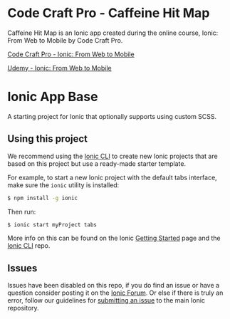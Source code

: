 Code Craft Pro - Caffeine Hit Map
========
Caffeine Hit Map is an Ionic app created during the online course, Ionic: From Web to Mobile by Code Craft Pro.

[Code Craft Pro - Ionic: From Web to Mobile](http://school.codecraftpro.com/courses/ionic-from-web-to-mobile?utm_source=codecraftpro.com&utm_medium=frontpage&utm_campaign=website)

[Udemy - Ionic: From Web to Mobile](https://www.udemy.com/ionic-from-web-to-mobile/learn/#/)

Ionic App Base
=====================

A starting project for Ionic that optionally supports using custom SCSS.

## Using this project

We recommend using the [Ionic CLI](https://github.com/driftyco/ionic-cli) to create new Ionic projects that are based on this project but use a ready-made starter template.

For example, to start a new Ionic project with the default tabs interface, make sure the `ionic` utility is installed:

```bash
$ npm install -g ionic
```

Then run:

```bash
$ ionic start myProject tabs
```

More info on this can be found on the Ionic [Getting Started](http://ionicframework.com/getting-started) page and the [Ionic CLI](https://github.com/driftyco/ionic-cli) repo.

## Issues
Issues have been disabled on this repo, if you do find an issue or have a question consider posting it on the [Ionic Forum](http://forum.ionicframework.com/).  Or else if there is truly an error, follow our guidelines for [submitting an issue](http://ionicframework.com/submit-issue/) to the main Ionic repository.
